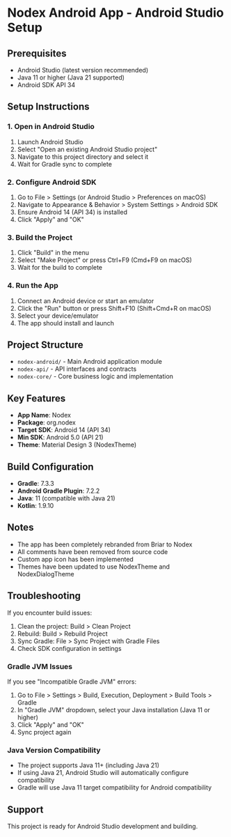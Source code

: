 # Nodex Android App - Android Studio Setup

## Prerequisites
- Android Studio (latest version recommended)
- Java 11 or higher (Java 21 supported)
- Android SDK API 34

## Setup Instructions

### 1. Open in Android Studio
1. Launch Android Studio
2. Select "Open an existing Android Studio project"
3. Navigate to this project directory and select it
4. Wait for Gradle sync to complete

### 2. Configure Android SDK
1. Go to File > Settings (or Android Studio > Preferences on macOS)
2. Navigate to Appearance & Behavior > System Settings > Android SDK
3. Ensure Android 14 (API 34) is installed
4. Click "Apply" and "OK"

### 3. Build the Project
1. Click "Build" in the menu
2. Select "Make Project" or press Ctrl+F9 (Cmd+F9 on macOS)
3. Wait for the build to complete

### 4. Run the App
1. Connect an Android device or start an emulator
2. Click the "Run" button or press Shift+F10 (Shift+Cmd+R on macOS)
3. Select your device/emulator
4. The app should install and launch

## Project Structure
- `nodex-android/` - Main Android application module
- `nodex-api/` - API interfaces and contracts
- `nodex-core/` - Core business logic and implementation

## Key Features
- **App Name**: Nodex
- **Package**: org.nodex
- **Target SDK**: Android 14 (API 34)
- **Min SDK**: Android 5.0 (API 21)
- **Theme**: Material Design 3 (NodexTheme)

## Build Configuration
- **Gradle**: 7.3.3
- **Android Gradle Plugin**: 7.2.2
- **Java**: 11 (compatible with Java 21)
- **Kotlin**: 1.9.10

## Notes
- The app has been completely rebranded from Briar to Nodex
- All comments have been removed from source code
- Custom app icon has been implemented
- Themes have been updated to use NodexTheme and NodexDialogTheme

## Troubleshooting
If you encounter build issues:
1. Clean the project: Build > Clean Project
2. Rebuild: Build > Rebuild Project
3. Sync Gradle: File > Sync Project with Gradle Files
4. Check SDK configuration in settings

### Gradle JVM Issues
If you see "Incompatible Gradle JVM" errors:
1. Go to File > Settings > Build, Execution, Deployment > Build Tools > Gradle
2. In "Gradle JVM" dropdown, select your Java installation (Java 11 or higher)
3. Click "Apply" and "OK"
4. Sync project again

### Java Version Compatibility
- The project supports Java 11+ (including Java 21)
- If using Java 21, Android Studio will automatically configure compatibility
- Gradle will use Java 11 target compatibility for Android compatibility

## Support
This project is ready for Android Studio development and building.
